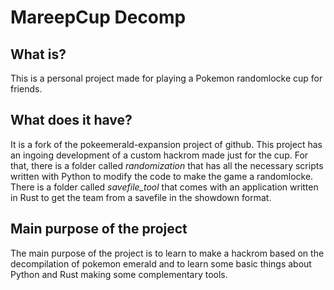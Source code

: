 # MareepCup Decomp
## What is?
This is a personal project made for playing a Pokemon randomlocke cup for friends.

## What does it have?
It is a fork of the pokeemerald-expansion project of github.
This project has an ingoing development of a custom hackrom made just for the cup. 
For that, there is a folder called _randomization_ that has all the necessary scripts written with Python to modify the code to make the game a randomlocke.
There is a folder called _savefile_tool_ that comes with an application written in Rust to get the team from a savefile in the showdown format.

## Main purpose of the project
The main purpose of the project is to learn to make a hackrom based on the decompilation of pokemon emerald and to learn some basic things about Python and Rust making some complementary tools.
